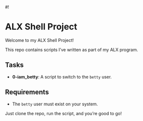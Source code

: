 #! 

# ALX Shell Project

Welcome to my ALX Shell Project!

This repo contains scripts I’ve written as part of my ALX program. 

## Tasks

- **0-iam_betty**: A script to switch to the `betty` user.

## Requirements

- The `betty` user must exist on your system.

Just clone the repo, run the script, and you’re good to go!

